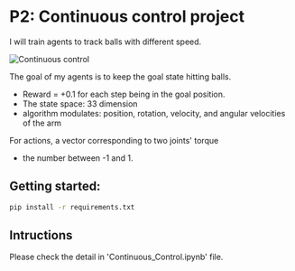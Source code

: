 # P2: Continuous control project
I will train agents to track balls with different speed.

![Continuous control](giphy.gif)

The goal of my agents is to keep the goal state hitting balls.
- Reward = +0.1 for each step being in the goal position.
- The state space: 33 dimension
- algorithm modulates: position, rotation, velocity, and angular velocities of the arm

For actions, a vector corresponding to two joints' torque 
- the number between -1 and 1.

## Getting started:
```bash
pip install -r requirements.txt
```

## Intructions
Please check the detail in 'Continuous_Control.ipynb' file.
